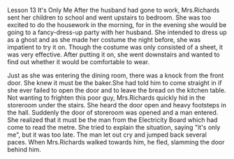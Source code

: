Lesson 13 It's Only Me
After the husband had gone to work, Mrs.Richards sent her children to school and went upstairs to bedroom. She was too excited to do the housework in the morning, for in the evening she would be going to a fancy-dress-up party with her husband. She intended to dress up as a ghost and as she made her costume the night before, she was impatient to try it on. Though the costume was only consisted of a sheet, it was very effective. After putting it on, she went downstairs and wanted to find out whether it would be comfortable to wear.

Just as she was entering the dining room, there was a knock from the front door. She knew it must be the baker.She had told him to come straight in if she ever failed to open the door and to leave the bread on the kitchen table. Not wanting to frighten this poor guy, Mrs.Richards quickly hid in the storeroom under the stairs. She heard the door open and heavy footsteps in the hall. Suddenly the door of storeroom was opened and a man entered. She realized that it must be the man from the Electricity Board which had come to read the metre. She tried to explain the situation, saying "it's only me", but it was too late. The man let out cry and jumped back several paces. When Mrs.Richards walked towards him, he fled, slamming the door behind him.